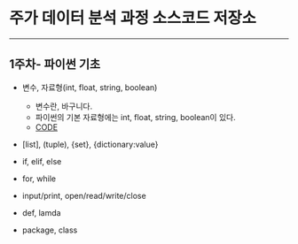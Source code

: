 # 주가 데이터 분석 과정 소스코드 저장소
----

## 1주차- 파이썬 기초

- 변수, 자료형(int, float, string, boolean)
   - 변수란, 바구니다.
   - 파이썬의 기본 자료형에는 int, float, string, boolean이 있다.
   - [CODE](https://github.com/zzhining/stock_market_analysis/blob/main/1%EC%A3%BC%EC%B0%A8/%ED%8C%8C%EC%9D%B4%EC%8D%AC%EA%B8%B0%EC%B4%88_%EC%9E%90%EB%A3%8C%ED%98%95.ipynb)

- [list], (tuple), {set}, {dictionary:value}
- if, elif, else
- for, while
- input/print, open/read/write/close
- def, lamda
- package, class
